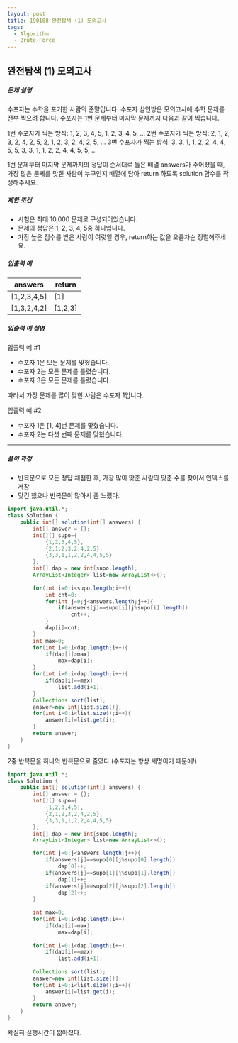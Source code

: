 ```yaml
---
layout: post
title: 190108 완전탐색 (1) 모의고사
tags:
  - Algorithm
  - Brute-Force
---
```


## 완전탐색  (1) 모의고사

##### 문제 설명

수포자는 수학을 포기한 사람의 준말입니다. 수포자 삼인방은 모의고사에 수학 문제를 전부 찍으려 합니다. 수포자는 1번 문제부터 마지막 문제까지 다음과 같이 찍습니다.

1번 수포자가 찍는 방식: 1, 2, 3, 4, 5, 1, 2, 3, 4, 5, ...
2번 수포자가 찍는 방식: 2, 1, 2, 3, 2, 4, 2, 5, 2, 1, 2, 3, 2, 4, 2, 5, ...
3번 수포자가 찍는 방식: 3, 3, 1, 1, 2, 2, 4, 4, 5, 5, 3, 3, 1, 1, 2, 2, 4, 4, 5, 5, ...

1번 문제부터 마지막 문제까지의 정답이 순서대로 들은 배열 answers가 주어졌을 때, 가장 많은 문제를 맞힌 사람이 누구인지 배열에 담아 return 하도록 solution 함수를 작성해주세요.

##### 제한 조건

- 시험은 최대 10,000 문제로 구성되어있습니다.
- 문제의 정답은 1, 2, 3, 4, 5중 하나입니다.
- 가장 높은 점수를 받은 사람이 여럿일 경우, return하는 값을 오름차순 정렬해주세요.

##### 입출력 예

| answers     | return  |
| ----------- | ------- |
| [1,2,3,4,5] | [1]     |
| [1,3,2,4,2] | [1,2,3] |

##### 입출력 예 설명

입출력 예 #1

- 수포자 1은 모든 문제를 맞혔습니다.
- 수포자 2는 모든 문제를 틀렸습니다.
- 수포자 3은 모든 문제를 틀렸습니다.

따라서 가장 문제를 많이 맞힌 사람은 수포자 1입니다.

입출력 예 #2

- 수포자 1은 [1, 4]번 문제를 맞혔습니다.
- 수포자 2는 다섯 번째 문제를 맞혔습니다.

------

##### 풀이 과정

- 반복문으로 모든 정답 채점한 후, 가장 많이 맞춘 사람의 맞춘 수를 찾아서 인덱스를 저장
- 맞긴 했으나 반복문이 많아서 좀 느렸다.

```java
import java.util.*;
class Solution {
    public int[] solution(int[] answers) {
        int[] answer = {};
        int[][] supo={
            {1,2,3,4,5},
            {2,1,2,3,2,4,2,5},
            {3,3,1,1,2,2,4,4,5,5}
        };
        int[] dap = new int[supo.length];
        ArrayList<Integer> list=new ArrayList<>();
        
        for(int i=0;i<supo.length;i++){
            int cnt=0;
            for(int j=0;j<answers.length;j++){
                if(answers[j]==supo[i][j%supo[i].length])
                    cnt++;
            }
            dap[i]=cnt;
        }
        int max=0;
        for(int i=0;i<dap.length;i++){
            if(dap[i]>max)
                max=dap[i];
        }
        for(int i=0;i<dap.length;i++){
            if(dap[i]==max)
                list.add(i+1);
        }
        Collections.sort(list);
        answer=new int[list.size()];
        for(int i=0;i<list.size();i++){
            answer[i]=list.get(i);
        }
        return answer;
    }
}
```

2중 반복문을 하나의 반복문으로 줄였다.(수포자는 항상 세명이기 때문에!)

```java
import java.util.*;
class Solution {
    public int[] solution(int[] answers) {
        int[] answer = {};
        int[][] supo={
            {1,2,3,4,5},
            {2,1,2,3,2,4,2,5},
            {3,3,1,1,2,2,4,4,5,5}
        };
        int[] dap = new int[supo.length];
        ArrayList<Integer> list=new ArrayList<>();

        for(int j=0;j<answers.length;j++){
            if(answers[j]==supo[0][j%supo[0].length])
                dap[0]++;
            if(answers[j]==supo[1][j%supo[1].length])
                dap[1]++;
            if(answers[j]==supo[2][j%supo[2].length])
                dap[2]++;
        }
        
        int max=0;
        for(int i=0;i<dap.length;i++)
            if(dap[i]>max)
                max=dap[i];
        
        for(int i=0;i<dap.length;i++)
            if(dap[i]==max)
                list.add(i+1);
        
        Collections.sort(list);
        answer=new int[list.size()];
        for(int i=0;i<list.size();i++){
            answer[i]=list.get(i);
        }
        return answer;
    }
}
```

확실히 실행시간이 짧아졌다.